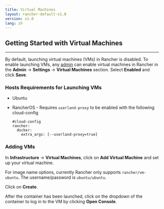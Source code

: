 ```yaml
---
title: Virtual Machines 
layout: rancher-default-v1.0
version: v1.0
lang: zh
---
```


## Getting Started with Virtual Machines
---

By default, launching virtual machines (VMs) in Rancher is disabled. To enable launching VMs, any [admin]({{site.baseurl}}/rancher/{{page.version}}/{{page.lang}}/configuration/access-control/#admin) can enable virtual machines in Rancher in the **Admin** -> **Settings** -> **Virtual Machines** section. Select **Enabled** and click **Save**.

### Hosts Requirements for Launching VMs

* Ubuntu
* RancherOS - Requires `userland-proxy` to be enabled with the following cloud-config
                                                                                                                                                                   
   ```
   #cloud-config
   rancher:
     docker:
       extra_args: [--userland-proxy=true]                                                                                                   
   ```
 
### Adding VMs

In **Infrastructure** -> **Virtual Machines**, click on **Add Virtual Machine** and set up your virtual machine.

For image name options, currently Rancher only supports `rancher/vm-ubuntu`. The username/password is `ubuntu/ubuntu`.

Click on **Create**.

After the container has been launched, click on the dropdown of the container to log in to the VM by clicking **Open Console**. 


